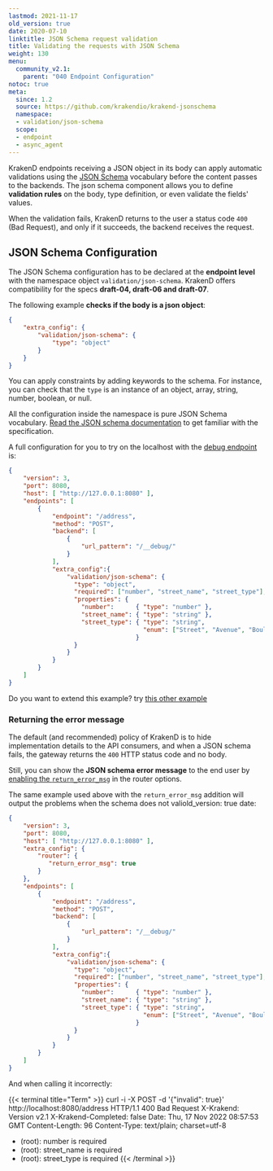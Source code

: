 ```yaml
---
lastmod: 2021-11-17
old_version: true
date: 2020-07-10
linktitle: JSON Schema request validation
title: Validating the requests with JSON Schema
weight: 130
menu:
  community_v2.1:
    parent: "040 Endpoint Configuration"
notoc: true
meta:
  since: 1.2
  source: https://github.com/krakendio/krakend-jsonschema
  namespace:
  - validation/json-schema
  scope:
  - endpoint
  - async_agent
---
```

KrakenD endpoints receiving a JSON object in its body can apply automatic validations using the [JSON Schema](https://json-schema.org/) vocabulary before the content passes to the backends. The json schema component allows you to define **validation rules** on the body, type definition, or even validate the fields' values.

When the validation fails, KrakenD returns to the user a status code `400` (Bad Request), and only if it succeeds, the backend receives the request.

## JSON Schema Configuration
The JSON Schema configuration has to be declared at the **endpoint level** with the namespace object `validation/json-schema`. KrakenD offers compatibility for the specs **draft-04, draft-06 and draft-07**.

The following example **checks if the body is a json object**:

```json
{
    "extra_config": {
        "validation/json-schema": {
            "type": "object"
        }
    }
}
```


You can apply constraints by adding keywords to the schema. For instance, you can check that the `type` is an instance of an object, array, string, number, boolean, or null.

All the configuration inside the namespace is pure JSON Schema vocabulary. [Read the JSON schema documentation](https://json-schema.org/) to get familiar with the specification.

 A full configuration for you to try on the localhost with the [debug endpoint](/docs/v2.1/endpoints/debug-endpoint/) is:

```json
{
    "version": 3,
    "port": 8080,
    "host": [ "http://127.0.0.1:8080" ],
    "endpoints": [
        {
            "endpoint": "/address",
            "method": "POST",
            "backend": [
                {
                    "url_pattern": "/__debug/"
                }
            ],
            "extra_config":{
                "validation/json-schema": {
                  "type": "object",
                  "required": ["number", "street_name", "street_type"],
                  "properties": {
                    "number":      { "type": "number" },
                    "street_name": { "type": "string" },
                    "street_type": { "type": "string",
                                     "enum": ["Street", "Avenue", "Boulevard"]
                                   }
                  }
                }
            }
        }
    ]
}
```
Do you want to extend this example? try [this other example](https://json-schema.org/learn/examples/address.schema.json)

### Returning the error message
The default (and recommended) policy of KrakenD is to hide implementation details to the API consumers, and when a JSON schema fails, the gateway returns the `400` HTTP status code and no body.

Still, you can show the **JSON schema error message** to the end user by [enabling the `return_error_msg`](/docs/v2.1/service-settings/router-options/#return_error_msg) in the router options.

The same example used above with the `return_error_msg` addition will output the problems when the schema does not valiold_version: true
date:

```json
{
    "version": 3,
    "port": 8080,
    "host": [ "http://127.0.0.1:8080" ],
    "extra_config": {
        "router": {
           "return_error_msg": true
        }
    },
    "endpoints": [
        {
            "endpoint": "/address",
            "method": "POST",
            "backend": [
                {
                    "url_pattern": "/__debug/"
                }
            ],
            "extra_config":{
                "validation/json-schema": {
                  "type": "object",
                  "required": ["number", "street_name", "street_type"],
                  "properties": {
                    "number":      { "type": "number" },
                    "street_name": { "type": "string" },
                    "street_type": { "type": "string",
                                     "enum": ["Street", "Avenue", "Boulevard"]
                                   }
                  }
                }
            }
        }
    ]
}
```

And when calling it incorrectly:

{{< terminal title="Term" >}}
curl -i -X POST -d '{"invalid": true}' http://localhost:8080/address
HTTP/1.1 400 Bad Request
X-Krakend: Version v2.1
X-Krakend-Completed: false
Date: Thu, 17 Nov 2022 08:57:53 GMT
Content-Length: 96
Content-Type: text/plain; charset=utf-8

- (root): number is required
- (root): street_name is required
- (root): street_type is required
{{< /terminal >}}
